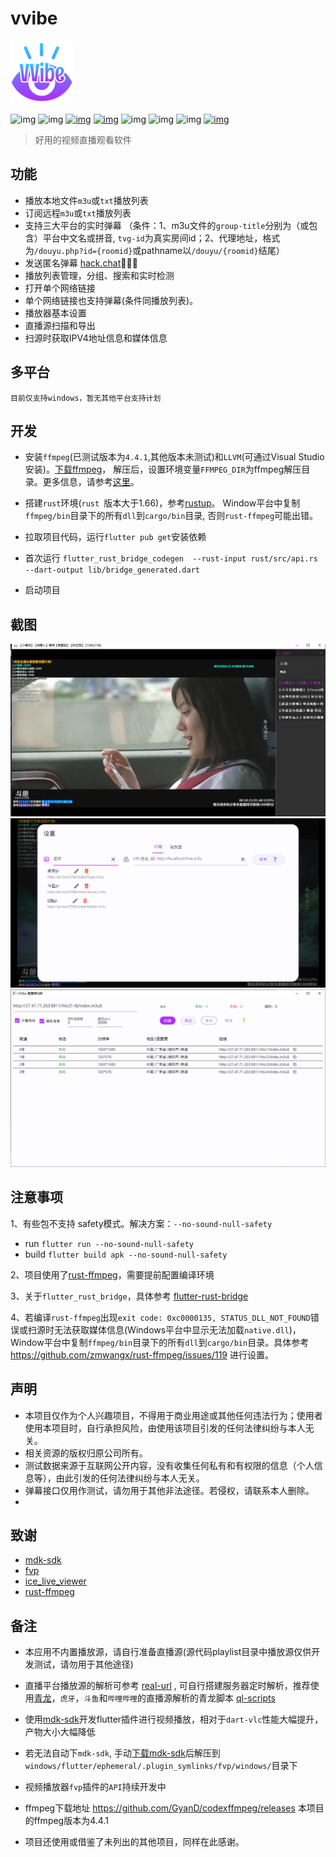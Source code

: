 # vvibe

<img width="100" alt="image" src="https://raw.githubusercontent.com/moxun33/vvibe/main/assets/logo.png?token=GHSAT0AAAAAABRX4K3QRU76NHLPZDLZ2JWSYY67OQA">

![img](https://img.shields.io/badge/language-dart-blue.svg?color=00ACC1)
![img](https://img.shields.io/badge/flutter-00B0FF?logo=flutter)
[![img](https://img.shields.io/github/downloads/moxun33/vvibe/total)](https://github.com/moxun33/vvibe/releases)
[![img](https://img.shields.io/github/v/release/moxun33/vvibe?display_name=tag&include_prereleases)](https://github.com/moxun33/vvibe/releases)
![img](https://img.shields.io/github/license/moxun33/vvibe)
![img](https://img.shields.io/github/stars/moxun33/vvibe)
![img](https://img.shields.io/github/issues/moxun33/vvibe)
[![img](https://github.com/moxun33/vvibe/workflows/build/badge.svg)](https://github.com/moxun33/vvibe/actions)

> 好用的视频直播观看软件

## 功能

- 播放本地文件``m3u``或``txt``播放列表
- 订阅远程``m3u``或``txt``播放列表
- 支持三大平台的实时弹幕 （条件：1、m3u文件的``group-title``分别为（或包含）平台中文名或拼音, ``tvg-id``为真实房间id；2、代理地址，格式为``/douyu.php?id={roomid}``或pathname以``/douyu/{roomid}``结尾）
- 发送匿名弹幕 [hack.chat](https://hack.chat)🤩🤩🤩
- 播放列表管理，分组、搜索和实时检测
- 打开单个网络链接
- 单个网络链接也支持弹幕(条件同播放列表)。
- 播放器基本设置
- 直播源扫描和导出
- 扫源时获取IPV4地址信息和媒体信息
  
## 多平台

    目前仅支持windows，暂无其他平台支持计划

## 开发

- 安装``ffmpeg``(已测试版本为``4.4.1``,其他版本未测试)和``LLVM``(可通过Visual Studio安装)。[下载ffmpeg](https://github.com/GyanD/codexffmpeg/releases/download/4.4.1/ffmpeg-4.4.1-full_build-shared.zip)， 解压后，设置环境变量``FFMPEG_DIR``为ffmpeg解压目录。更多信息，请参考[这里](https://github.com/zmwangx/rust-ffmpeg/wiki/Notes-on-building)。
- 搭建``rust``环境(``rust ``版本大于1.66)，参考[rustup](https://www.rust-lang.org/zh-CN/tools/install)。 Window平台中复制``ffmpeg/bin``目录下的所有``dll``到``cargo/bin``目录, 否则``rust-ffmpeg``可能出错。
- 拉取项目代码，运行``flutter pub get``安装依赖
- 首次运行 ``flutter_rust_bridge_codegen  --rust-input rust/src/api.rs  --dart-output lib/bridge_generated.dart ``

- 启动项目

## 截图

![img](docs/player.png)
![img](docs/settings.png)
![img](docs/urls-sniffing.png)

## 注意事项

1、有些包不支持 safety模式。解决方案：``--no-sound-null-safety``

- run
``flutter run --no-sound-null-safety``
- build
``flutter build apk --no-sound-null-safety``

2、项目使用了[rust-ffmpeg](https://github.com/meh/rust-ffmpeg)，需要提前配置编译环境 

3、关于``flutter_rust_bridge``，具体参考 [flutter-rust-bridge](http://cjycode.com/flutter_rust_bridge/) 

4、若编译``rust-ffmpeg``出现``exit code: 0xc0000135, STATUS_DLL_NOT_FOUND``错误或扫源时无法获取媒体信息(Windows平台中显示无法加载``native.dll``)，Window平台中复制``ffmpeg/bin``目录下的所有``dll``到``cargo/bin``目录。具体参考 https://github.com/zmwangx/rust-ffmpeg/issues/119 进行设置。 


## 声明

- 本项目仅作为个人兴趣项目，不得用于商业用途或其他任何违法行为；使用者使用本项目时，自行承担风险，由使用该项目引发的任何法律纠纷与本人无关。
- 相关资源的版权归原公司所有。
- 测试数据来源于互联网公开内容，没有收集任何私有和有权限的信息（个人信息等），由此引发的任何法律纠纷与本人无关。
- 弹幕接口仅用作测试，请勿用于其他非法途径。若侵权，请联系本人删除。
- 
## 致谢

- [mdk-sdk](https://github.com/wang-bin/mdk-sdk)
- [fvp](https://github.com/wang-bin/fvp)
- [ice_live_viewer](https://github.com/iiijam/ice_live_viewer)
- [rust-ffmpeg](https://github.com/meh/rust-ffmpeg)

## 备注

- 本应用不内置播放源，请自行准备直播源(源代码playlist目录中播放源仅供开发测试，请勿用于其他途径)

- 直播平台播放源的解析可参考 [real-url](https://github.com/moxun33/real-url)  , 可自行搭建服务器定时解析，推荐使用[青龙](https://github.com/whyour/qinglong)，``虎牙``，``斗鱼``和``哔哩哔哩``的直播源解析的青龙脚本 [ql-scripts](https://github.com/moxun33/ql-scripts)
- 使用[mdk-sdk](https://github.com/wang-bin/mdk-sdk)开发flutter插件进行视频播放，相对于``dart-vlc``性能大幅提升，产物大小大幅降低
- 若无法自动下`mdk-sdk`, 手动[下载mdk-sdk](https://sourceforge.net/projects/mdk-sdk/files/mdk-sdk-windows-desktop-vs2022.7z)后解压到 `windows/flutter/ephemeral/.plugin_symlinks/fvp/windows/`目录下
- 视频播放器`fvp`插件的`API`持续开发中
- ffmpeg下载地址 https://github.com/GyanD/codexffmpeg/releases 本项目的ffmpeg版本为4.4.1
 
- 项目还使用或借鉴了未列出的其他项目，同样在此感谢。
